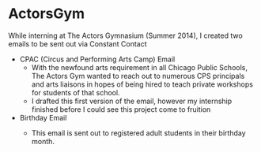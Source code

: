 # ActorsGym
While interning at The Actors Gymnasium (Summer 2014), I created two emails to be sent out via Constant Contact <br>
<ul>
  <li>CPAC (Circus and Performing Arts Camp) Email 
    <ul><li>With the newfound arts requirement in all Chicago Public Schools, The Actors Gym wanted to reach 
    out to numerous CPS principals and arts liaisons in hopes of being hired to teach private workshops for 
    students of that school.</li>
    <li>I drafted this first version of the email, however my internship 
    finished before I could see this project come to fruition</li>
    </ul>
  </li>
  <li> Birthday Email </li>
  <ul><li>This email is sent out to registered adult students in their birthday month.
  
  
  </li>
  
  
  </ul>
</ul>





